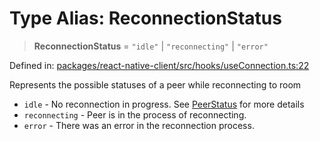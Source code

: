 # Type Alias: ReconnectionStatus

> **ReconnectionStatus** = `"idle"` \| `"reconnecting"` \| `"error"`

Defined in: [packages/react-native-client/src/hooks/useConnection.ts:22](https://github.com/fishjam-cloud/mobile-client-sdk/blob/b59d08631f5fbe1fa162c766a63916c14024e0d4/packages/react-native-client/src/hooks/useConnection.ts#L22)

Represents the possible statuses of a peer while reconnecting to room

- `idle` - No reconnection in progress. See [PeerStatus](PeerStatus.md) for more details
- `reconnecting` - Peer is in the process of reconnecting.
- `error` - There was an error in the reconnection process.
